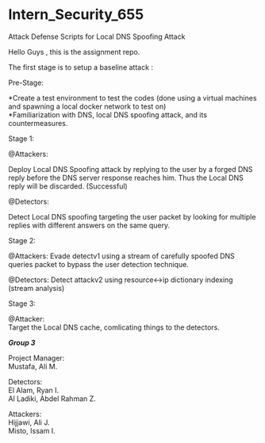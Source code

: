 # Intern_Security_655
Attack Defense Scripts for Local DNS Spoofing Attack

Hello Guys , this is the assignment repo.

The first stage is to setup a baseline attack :

Pre-Stage:

*Create a test environment to test the codes (done using a virtual machines and spawning a local docker network to test on)   
*Familiarization with DNS, local DNS spoofing attack, and its countermeasures.

Stage 1: 

@Attackers:

Deploy Local DNS Spoofing attack by replying to the user by a forged DNS reply before the DNS server response reaches him.
Thus the Local DNS reply will be discarded. (Successful)

@Detectors:

Detect Local DNS spoofing targeting the user packet by looking for multiple replies with different answers on the same query. 

Stage 2:

@Attackers: 
Evade detectv1 using a stream of carefully spoofed DNS queries packet to bypass the user detection technique.

@Detectors:
Detect attackv2 using resource<->ip dictionary indexing (stream analysis)  
  
Stage 3:  
  
@Attacker:  
Target the Local DNS cache, comlicating things to the detectors.  
  

***Group 3***
  
Project Manager:  
Mustafa, Ali M.    
  
Detectors:  
El Alam, Ryan I.  
Al Ladiki, Abdel Rahman Z.     
   
Attackers:  
Hijjawi, Ali J.   
Misto, Issam I.  

